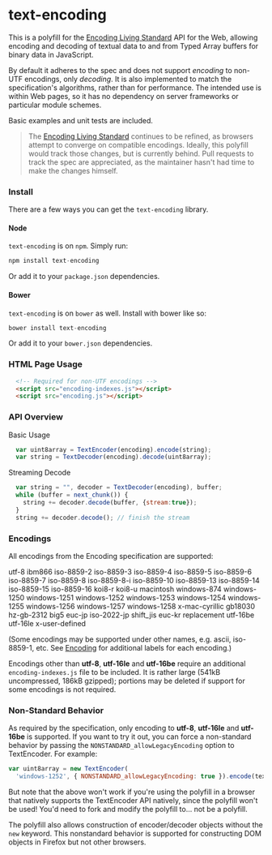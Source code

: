 text-encoding
==============

This is a polyfill for the [Encoding Living Standard](http://encoding.spec.whatwg.org/)
API for the Web, allowing encoding and decoding of textual data to and from Typed Array
buffers for binary data in JavaScript.

By default it adheres to the spec and does not support *encoding* to non-UTF encodings,
only *decoding*. It is also implemented to match the specification's algorithms, rather
than for performance. The intended use is within Web pages, so it has no dependency
on server frameworks or particular module schemes.

Basic examples and unit tests are included.

> The [Encoding Living Standard](http://encoding.spec.whatwg.org/) continues to 
> be refined, as browsers attempt to converge on compatible encodings. Ideally,
> this polyfill would track those changes, but is currently behind. Pull requests
> to track the spec are appreciated, as the maintainer hasn't had time to make
> the changes himself.

### Install ###

There are a few ways you can get the `text-encoding` library.

#### Node ####

`text-encoding` is on `npm`. Simply run:

```js
npm install text-encoding
```

Or add it to your `package.json` dependencies.

#### Bower ####

`text-encoding` is on `bower` as well. Install with bower like so:

```js
bower install text-encoding
```

Or add it to your `bower.json` dependencies.

### HTML Page Usage ###

```html
  <!-- Required for non-UTF encodings -->
  <script src="encoding-indexes.js"></script>
  <script src="encoding.js"></script>
```

### API Overview ###

Basic Usage

```js
  var uint8array = TextEncoder(encoding).encode(string);
  var string = TextDecoder(encoding).decode(uint8array);
```

Streaming Decode

```js
  var string = "", decoder = TextDecoder(encoding), buffer;
  while (buffer = next_chunk()) { 
    string += decoder.decode(buffer, {stream:true});
  }
  string += decoder.decode(); // finish the stream
```

### Encodings ###

All encodings from the Encoding specification are supported:

utf-8 ibm866 iso-8859-2 iso-8859-3 iso-8859-4 iso-8859-5 iso-8859-6 iso-8859-7 iso-8859-8 iso-8859-8-i iso-8859-10 iso-8859-13 iso-8859-14 iso-8859-15 iso-8859-16 koi8-r koi8-u macintosh windows-874 windows-1250 windows-1251 windows-1252 windows-1253 windows-1254 windows-1255 windows-1256 windows-1257 windows-1258 x-mac-cyrillic gb18030 hz-gb-2312 big5 euc-jp iso-2022-jp shift_jis euc-kr replacement utf-16be utf-16le x-user-defined

(Some encodings may be supported under other names, e.g. ascii, iso-8859-1, etc.
See [Encoding](http://encoding.spec.whatwg.org/) for additional labels for each encoding.)

Encodings other than **utf-8**, **utf-16le** and **utf-16be** require an additional 
`encoding-indexes.js` file to be included. It is rather large 
(541kB uncompressed, 186kB gzipped); portions may be deleted if 
support for some encodings is not required.

### Non-Standard Behavior ###

As required by the specification, only encoding to **utf-8**,
**utf-16le** and **utf-16be** is supported. If you want to try it out, you can
force a non-standard behavior by passing the `NONSTANDARD_allowLegacyEncoding`
option to TextEncoder. For example:

```js
var uint8array = new TextEncoder(
  'windows-1252', { NONSTANDARD_allowLegacyEncoding: true }).encode(text);
```

But note that the above won't work if you're using the polyfill in a browser that
natively supports the TextEncoder API natively, since the polyfill won't be used!
You'd need to fork and modify the polyfill to... not be a polyfill.

The polyfill also allows construction of encoder/decoder objects without the
`new` keyword. This nonstandard behavior is supported for constructing DOM
objects in Firefox but not other browsers.

